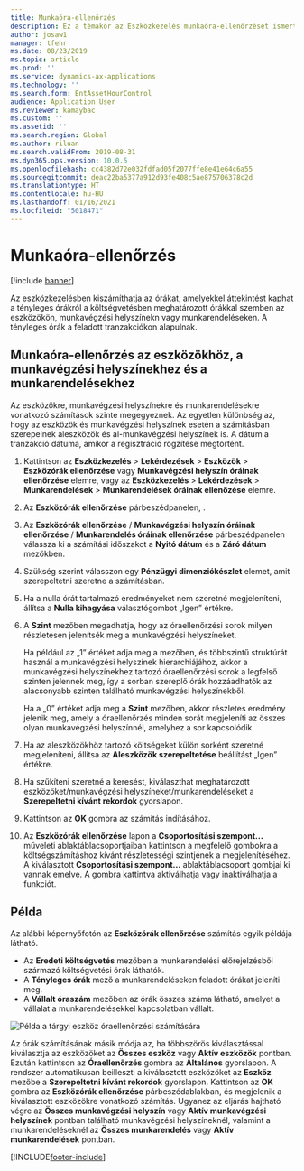 ```yaml
---
title: Munkaóra-ellenőrzés
description: Ez a témakör az Eszközkezelés munkaóra-ellenőrzését ismerteti.
author: josaw1
manager: tfehr
ms.date: 08/23/2019
ms.topic: article
ms.prod: ''
ms.service: dynamics-ax-applications
ms.technology: ''
ms.search.form: EntAssetHourControl
audience: Application User
ms.reviewer: kamaybac
ms.custom: ''
ms.assetid: ''
ms.search.region: Global
ms.author: riluan
ms.search.validFrom: 2019-08-31
ms.dyn365.ops.version: 10.0.5
ms.openlocfilehash: cc4382d72e032fdfad05f2077ffe8e41e64c6a55
ms.sourcegitcommit: deac22ba5377a912d93fe408c5ae875706378c2d
ms.translationtype: HT
ms.contentlocale: hu-HU
ms.lasthandoff: 01/16/2021
ms.locfileid: "5018471"
---
```

# <a name="work-hour-control"></a>Munkaóra-ellenőrzés

[!include [banner](../../includes/banner.md)]

 

Az eszközkezelésben kiszámíthatja az órákat, amelyekkel áttekintést kaphat a tényleges órákról a költségvetésben meghatározott órákkal szemben az eszközökön, munkavégzési helyszínekn vagy munkarendeléseken. A tényleges órák a feladott tranzakciókon alapulnak.

## <a name="work-hour-control-for-assets-functional-locations-and-work-orders"></a>Munkaóra-ellenőrzés az eszközökhöz, a munkavégzési helyszínekhez és a munkarendelésekhez

Az eszközökre, munkavégzési helyszínekre és munkarendelésekre vonatkozó számítások szinte megegyeznek. Az egyetlen különbség az, hogy az eszközök és munkavégzési helyszínek esetén a számításban szerepelnek aleszközök és al-munkavégzési helyszínek is. A dátum a tranzakció dátuma, amikor a regisztráció rögzítése megtörtént.

1. Kattintson az **Eszközkezelés** > **Lekérdezések** > **Eszközök** > **Eszközórák ellenőrzése** vagy **Munkavégzési helyszín óráinak ellenőrzése** elemre, vagy az **Eszközkezelés** > **Lekérdezések** > **Munkarendelések** > **Munkarendelések óráinak ellenőzése** elemre.

2. Az **Eszközórák ellenőrzése** párbeszédpanelen, .

3. Az **Eszközórák ellenőrzése** / **Munkavégzési helyszín óráinak ellenőrzése** / **Munkarendelés óráinak ellenőrzése** párbeszédpanelen válassza ki a számítási időszakot a **Nyitó dátum** és a **Záró dátum** mezőkben.

4. Szükség szerint válasszon egy **Pénzügyi dimenziókészlet** elemet, amit szerepeltetni szeretne a számításban.

5. Ha a nulla órát tartalmazó eredményeket nem szeretné megjeleníteni, állítsa a **Nulla kihagyása** választógombot „Igen” értékre.

6. A **Szint** mezőben megadhatja, hogy az óraellenőrzési sorok milyen részletesen jelenítsék meg a munkavégzési helyszíneket. 

    Ha például az „1” értéket adja meg a mezőben, és többszintű struktúrát használ a munkavégzési helyszínek hierarchiájához, akkor a munkavégzési helyszínekhez tartozó óraellenőrzési sorok a legfelső szinten jelennek meg, így a sorban szereplő órák hozzáadhatók az alacsonyabb szinten található munkavégzési helyszínekből. 
    
    Ha a „0” értéket adja meg a **Szint** mezőben, akkor részletes eredmény jelenik meg, amely a óraellenőrzés minden sorát megjeleníti az összes olyan munkavégzési helyszínnél, amelyhez a sor kapcsolódik.

7. Ha az aleszközökhöz tartozó költségeket külön sorként szeretné megjeleníteni, állítsa az **Aleszközök szerepeltetése** beállítást „Igen” értékre.

8. Ha szűkíteni szeretné a keresést, kiválaszthat meghatározott eszközöket/munkavégzési helyszíneket/munkarendeléseket a **Szerepeltetni kívánt rekordok** gyorslapon.

9. Kattintson az **OK** gombra az számítás indításához.

10. Az **Eszközórák ellenőrzése** lapon a **Csoportosítási szempont...** műveleti ablaktáblacsoportjaiban kattintson a megfelelő gombokra a költségszámításhoz kívánt részletességi szintjének a megjelenítéséhez. A kiválasztott **Csoportosítási szempont…** ablaktáblacsoport gombjai ki vannak emelve. A gombra kattintva aktiválhatja vagy inaktiválhatja a funkciót.

## <a name="example"></a>Példa

Az alábbi képernyőfotón az **Eszközórák ellenőrzése** számítás egyik példája látható.

- Az **Eredeti költségvetés** mezőben a munkarendelési előrejelzésből származó költségvetési órák láthatók. 
- A **Tényleges órák** mező a munkarendeléseken feladott órákat jeleníti meg. 
- A **Vállalt óraszám** mezőben az órák összes száma látható, amelyet a vállalat a munkarendelésekkel kapcsolatban vállalt.

![Példa a tárgyi eszköz óraellenőrzési számítására](media/04-controlling-and-reporting.png)

Az órák számításának másik módja az, ha többszörös kiválasztással kiválasztja az eszközöket az **Összes eszköz** vagy **Aktív eszközök** pontban. Ezután kattintson az **Óraellenőrzés** gombra az **Általános** gyorslapon. A rendszer automatikusan beilleszti a kiválasztott eszközöket az **Eszköz** mezőbe a **Szerepeltetni kívánt rekordok** gyorslapon. Kattintson az **OK** gombra az **Eszközórák ellenőrzése** párbeszédablakban, és megjelenik a kiválasztott eszközökre vonatkozó számítás. Ugyanez az eljárás hajtható végre az **Összes munkavégzési helyszín** vagy **Aktív munkavégzési helyszínek** pontban található munkavégzési helyszíneknél, valamint a munkarendeléseknél az **Összes munkarendelés** vagy **Aktív munkarendelések** pontban.




[!INCLUDE[footer-include](../../../includes/footer-banner.md)]